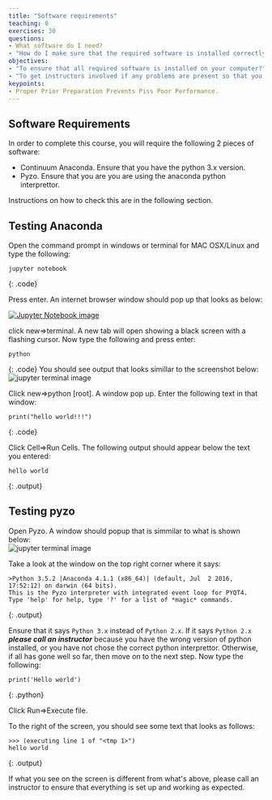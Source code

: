 ```yaml
---
title: "Software requirements"
teaching: 0
exercises: 30
questions:
- What software do I need? 
- "How do I make sure that the required software is installed correctly on my computer."
objectives:
- "To ensure that all required software is installed on your computer?"
- "To get instructors involved if any problems are present so that you can keep up with the lesson without any technical issues."
keypoints:
- Proper Prior Preparation Prevents Piss Poor Performance. 
---
```

## Software Requirements
In order to complete this course, you will require the following 2 pieces of software: 

*   Continuum Anaconda. Ensure that you have the python 3.x version.
*   Pyzo. Ensure that you are you are using the anaconda python interprettor.

Instructions on how to check this are in the following section. 

## Testing Anaconda
Open the command prompt in windows or terminal for MAC OSX/Linux and type the following:

~~~
jupyter notebook
~~~
{: .code}

Press enter. An internet browser window should pop up that looks as below:

<a href="{{ page.root }}/fig/jupyter-notebook.png"><img src="{{ page.root }}/fig/jupyter-notebook.png" alt="Jupyter Notebook image" /></a>

click new=>terminal. A new tab will open showing a black screen with a flashing cursor. Now type the following and press enter: 

~~~
python 
~~~
{: .code}
You should see output that looks simillar to the screenshot below: 
![jupyter terminal image](http://https://uoa-eresearch.github.io/python_intro_tutorial/lesson-assets/check_python_version.png)

Click new=>python [root]. A window pop up. Enter the following text in that window:

~~~
print("hello world!!!")
~~~
{: .code}

Click Cell=>Run Cells. The following output should appear below the text you entered: 

~~~
hello world
~~~
{: .output}


## Testing pyzo
Open Pyzo. A window should popup that is simmilar to what is shown below:  
![jupyter terminal image](http://https://uoa-eresearch.github.io/python_intro_tutorial/lesson-assets/pyzo_check_python_version.png)

Take a look at the window on the top right corner where it says:

~~~
>Python 3.5.2 |Anaconda 4.1.1 (x86_64)| (default, Jul  2 2016, 17:52:12) on darwin (64 bits).
This is the Pyzo interpreter with integrated event loop for PYQT4.
Type 'help' for help, type '?' for a list of *magic* commands.
~~~
{: .output}

Ensure that it says `Python 3.x` instead of `Python 2.x`. If it says `Python 2.x` ***please call an instructor*** because you have the wrong version of python installed, or you have not chose the correct python interprettor. Otherwise, if all has gone well so far, then move on to the next step. 
Now type the following: 

~~~
print('Hello world')
~~~
{: .python}

Click Run=>Execute file.

To the right of the screen, you should see some text that looks as follows:

~~~
>>> (executing line 1 of "<tmp 1>")
hello world
~~~
{: .output}

If what you see on the screen is different from what's above, please call an instructor to ensure that everything is set up and working as expected.

